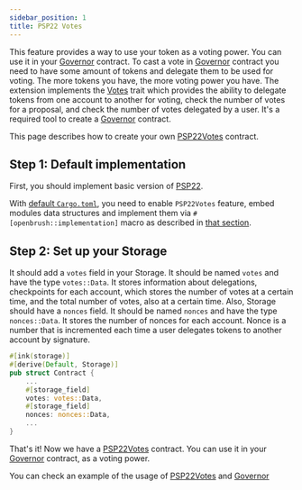 ```yaml
---
sidebar_position: 1
title: PSP22 Votes
---
```

This feature provides a way to use your token as a voting power. You can use it in your [Governor](../../governance/governor.md) contract.
To cast a vote in [Governor](../../governance/governor.md) contract you need to have some amount of tokens and delegate them to be used for voting.
The more tokens you have, the more voting power you have. The extension implements the [Votes](https://github.com/Brushfam/openbrush-contracts/tree/main/contracts/src/governance/utils/votes) trait which provides the ability to delegate tokens from one account to another for voting,
check the number of votes for a proposal, and check the number of votes delegated by a user.
It's a required tool to create a [Governor](../../governance/governor.md) contract. 

This page describes how to create your own [PSP22Votes](/) contract.
## Step 1: Default implementation

First, you should implement basic version of [PSP22](../psp22.md).

With [default `Cargo.toml`](../overview.md/#the-default-toml-of-your-project-with-openbrush),
you need to enable `PSP22Votes` feature, embed modules data structures and implement them via `#[openbrush::implementation]` macro
as described in [that section](../overview.md/#reuse-implementation-of-traits-from-openbrush).




## Step 2: Set up your Storage
It should add a `votes` field in your Storage. It should be named `votes` and have the type `votes::Data`.
It stores information about delegations, checkpoints for each account, which stores the number of votes at a certain time, and the total number of votes, also at a certain time.
Also, Storage should have a `nonces` field. It should be named `nonces` and have the type `nonces::Data`.
It stores the number of nonces for each account. Nonce is a number that is incremented each time a user delegates tokens to another account by signature.
```rust
#[ink(storage)]
#[derive(Default, Storage)]
pub struct Contract {
    ...
    #[storage_field]
    votes: votes::Data,
    #[storage_field]
    nonces: nonces::Data,
    ...
}
```
That's it! Now we have a [PSP22Votes](/) contract. You can use it in your [Governor](../../governance/governor.md) contract, as a voting power.

You can check an example of the usage of [PSP22Votes](https://github.com/Brushfam/openbrush-contracts/tree/main/examples/psp22_extensions/votes) and [Governor](https://github.com/Brushfam/openbrush-contracts/tree/main/examples/governance/governor)

